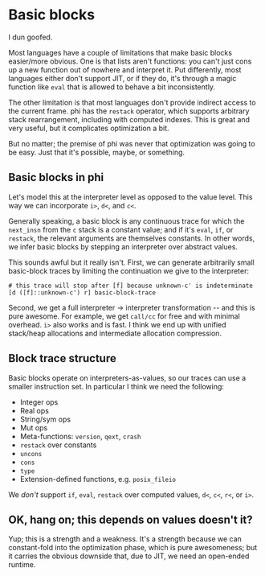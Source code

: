 # Basic blocks
I dun goofed.

Most languages have a couple of limitations that make basic blocks easier/more
obvious. One is that lists aren't functions: you can't just cons up a new
function out of nowhere and interpret it. Put differently, most languages either
don't support JIT, or if they do, it's through a magic function like `eval` that
is allowed to behave a bit inconsistently.

The other limitation is that most languages don't provide indirect access to the
current frame. phi has the `restack` operator, which supports arbitrary stack
rearrangement, including with computed indexes. This is great and very useful,
but it complicates optimization a bit.

But no matter; the premise of phi was never that optimization was going to be
easy. Just that it's possible, maybe, or something.

## Basic blocks in phi
Let's model this at the interpreter level as opposed to the value level. This
way we can incorporate `i>`, `d<`, and `c<`.

Generally speaking, a basic block is any continuous trace for which the
`next_insn` from the `c` stack is a constant value; and if it's `eval`, `if`, or
`restack`, the relevant arguments are themselves constants. In other words, we
infer basic blocks by stepping an interpreter over abstract values.

This sounds awful but it really isn't. First, we can generate arbitrarily small
basic-block traces by limiting the continuation we give to the interpreter:

```
# this trace will stop after [f] because unknown-c' is indeterminate
[d ([f]::unknown-c') r] basic-block-trace
```

Second, we get a full interpreter -> interpreter transformation -- and this is
pure awesome. For example, we get `call/cc` for free and with minimal overhead.
`i>` also works and is fast. I think we end up with unified stack/heap
allocations and intermediate allocation compression.

## Block trace structure
Basic blocks operate on interpreters-as-values, so our traces can use a smaller
instruction set. In particular I think we need the following:

- Integer ops
- Real ops
- String/sym ops
- Mut ops
- Meta-functions: `version`, `qext`, `crash`
- `restack` over constants
- `uncons`
- `cons`
- `type`
- Extension-defined functions, e.g. `posix_fileio`

We _don't_ support `if`, `eval`, `restack` over computed values, `d<`, `c<`,
`r<`, or `i>`.

## OK, hang on; this depends on values doesn't it?
Yup; this is a strength and a weakness. It's a strength because we can
constant-fold into the optimization phase, which is pure awesomeness; but it
carries the obvious downside that, due to JIT, we need an open-ended runtime.
